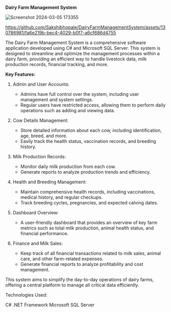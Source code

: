 **Dairy Farm Management System**

![Screenshot 2024-03-05 173355](https://github.com/Sakshibhopale/DairyFarmManagementSystem/assets/130786981/8681f0ad-92e1-44f5-922d-a92c9dd5d5b9)

https://github.com/Sakshibhopale/DairyFarmManagementSystem/assets/130786981/fa6e219b-bec4-4029-b0f7-a6cf686d4755

The Dairy Farm Management System is a comprehensive software application developed using C# and Microsoft SQL Server. This system is designed to streamline and optimize the management processes within a dairy farm, providing an efficient way to handle livestock data, milk production records, financial tracking, and more.

**Key Features:**
1. Admin and User Accounts:
   - Admins have full control over the system, including user management and system settings.
   - Regular users have restricted access, allowing them to perform daily operations such as adding and viewing data.
     
2. Cow Details Management:
   - Store detailed information about each cow, including identification, age, breed, and more.
   - Easily track the health status, vaccination records, and breeding history.

3. Milk Production Records:
   - Monitor daily milk production from each cow.
   - Generate reports to analyze production trends and efficiency.
     
4. Health and Breeding Management:
   - Maintain comprehensive health records, including vaccinations, medical history, and regular checkups.
   - Track breeding cycles, pregnancies, and expected calving dates.
     
5. Dashboard Overview:
   - A user-friendly dashboard that provides an overview of key farm metrics such as total milk production, animal health status, and financial performance.

6. Finance and Milk Sales:
   - Keep track of all financial transactions related to milk sales, animal care, and other farm-related expenses.
   - Generate financial reports to analyze profitability and cost management.
     
This system aims to simplify the day-to-day operations of dairy farms, offering a central platform to manage all critical data efficiently.

Technologies Used:

C#
.NET Framework
Microsoft SQL Server

